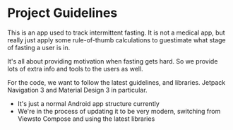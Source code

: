 # Project Guidelines

This is an app used to track intermittent fasting. It is not a medical app, but really just
apply some rule-of-thumb calculations to guestimate what stage of fasting a user is in.

It's all about providing motivation when fasting gets hard. So we provide lots of extra
info and tools to the users as well.

For the code, we want to follow the latest guidelines, and libraries.
Jetpack Navigation 3 and Material Design 3 in particular.

* It's just a normal Android app structure currently
* We're in the process of updating it to be very modern, switching from Viewsto Compose and using the latest libraries
